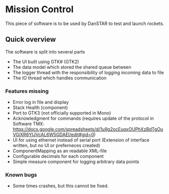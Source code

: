 ﻿# Mission Control
This piece of software is to be used by DanSTAR to test and launch rockets.

## Quick overview
The software is split into several parts
- The UI built using GTK# (GTK2)
- The data model which stored the shared queue between
- The logger thread with the responsibility of logging incoming data to file
- The IO thread which handles communication

### Features missing
- Error log in file and display
- Stack Health (component)
- Port to GTK3 (not officially supported in Mono)
- Acknowledgment for commands (requires update of the protocol in Software TMX: https://docs.google.com/spreadsheets/d/1u9g2ocEuqxOUPhXzBdTgOuVGiXR6YIJVcAL6W5GDAEI/edit#gid=0)
- UI for using ethernet instead of serial port (Extension of interface written, but no UI or preferneces created)
- ComponentMapping as an readable XML-file
- Configurable decimals for each component
- Simple measure component for logging arbitrary data points

### Known bugs
- Some times crashes, but this cannot be fixed.
